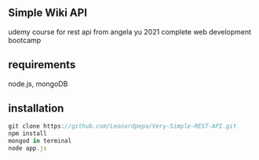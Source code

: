 ## Simple Wiki API
 udemy course for rest api from angela yu 2021 complete web development bootcamp
 
 ## requirements 
 node.js,
 mongoDB
 
 ## installation
 ```node.js
 git clone https://github.com/Leonardpepa/Very-Simple-REST-API.git
 npm install
 mongod in terminal
 node app.js
 ```
 
 

